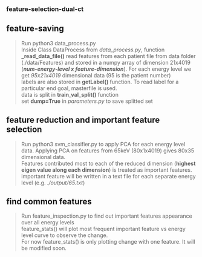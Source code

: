### feature-selection-dual-ct
## feature-saving
> Run python3 data_process.py <br/>
> Inside Class DataProcess from *data_process.py*, function **_read_data_file()** read features from each patient file from data folder (./data/Features) and stored in a numpy array of dimension 21x4019 (**_num-energy-level x feature-dimension_**). For each energy level we get *95x21x4019* dimensional data (95 is the patient number) <br/>
> labels are also stored in **getLabel()** function. To read label for a particular end goal, masterfile is used. <br/>
> data is split in **train_val_split()** function <br/>
> set **dump=True** in *parameters.py* to save splitted set <br/>

## feature reduction and important feature selection
> Run python3 svm_classifier.py to apply PCA for each energy level data. Applying PCA on features from 65keV
(80x1x4019) gives 80x35 dimensional data.<br/>
> Features contributed most to each of the reduced dimension (**highest eigen value along each dimension**) is treated as important features. <br/>
> important feature will be written in a text file for each separate energy level (e.g. *./output/65.txt*) <br/>

## find common features
> Run feature_inspection.py to find out important features appearance over all energy levels <br/>
> feature_stats() will plot most frequent important feature vs energy level curve to observe the change. <br/>
> For now feature_stats() is only plotting change with one feature. It will be modified soon. <br/>